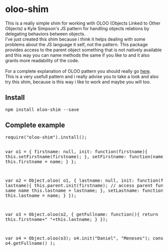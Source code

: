# oloo-shim
This is a really simple shim for working with OLOO (Objects Linked to Other Objects) a Kyle Simpson's JS pattern for handling objects relations by delegating behaviors between objects.
<br>I've just created this shim because i think it helps dealing with some problems about the JS language it self, not the pattern. This package provides access to the parent object something that is not natively available and this way you can name methods the same if you like to and it also grants more readability of the code.
<br><br> For a complete explanation of OLOO pattern you should really go <a href="https://github.com/getify/You-Dont-Know-JS/blob/master/this%20&%20object%20prototypes/ch6.md#delegation-theory">here</a>.<br>This is a very usefull pattern and i really advise you to take a look and also try this shim, because is this way i like to work and maybe you will too.

<h2>Install</h2>
<pre>npm install oloo-shim --save</pre>
<h2>Complete example</h2>
<pre>
require("oloo-shim").install();

var o1 = {
    firstname: null,
    init: function(firstname){
        this.setFirstname(firstname);
    },
    setFirstname: function(name){
        this.firstname = name;
    }
};

var o2 = Object.oloo( o1, {
    lastname: null,
    init: function(firstname, lastname){
        this.parent.init(firstname); // access parent function with same name
        this.lastname = lastname;
    },
    setLastname: function(name){
        this.lastname = name;
    }
});

var o3 = Object.oloo(o2, {
    getFullname: function(){
        return this.firstname+" "+this.lastname;
    }
});

var o4 = Object.oloo(o3);
o4.init("Daniel", "Meneses");
console.log( o4.getFullname() );

</pre>
